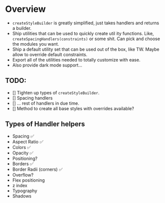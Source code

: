 # Overview

- `createStyleBuilder` is greatly simplified, just takes handlers and returns a builder.
- Ship utilities that can be used to quickly create util ity functions. Like, `createSpacingHandlers(constraints)` or some shit. Can pick and choose the modules you want.
- Ship a default utility set that can be used out of the box, like TW. Maybe allow to override default constraints.
- Export all of the utilities needed to totally customize with ease.
- Also provide dark mode support...
 
## TODO:

- [] Tighten up types of `createStyleBuilder`.
- [] Spacing handlers
- [] ... rest of handlers in due time.
- [] Method to create all base styles with overrides available?

## Types of Handler helpers

- Spacing  ✅
- Aspect Ratio ✅
- Colors ✅
- Opacity ✅
- Positioning?
- Borders ✅
- Border Radii (corners) ✅
- Overflow?
- Flex positioning
- z index
- Typography
- Shadows
